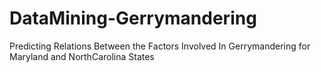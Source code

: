 # DataMining-Gerrymandering

Predicting Relations Between the Factors Involved In Gerrymandering for Maryland and NorthCarolina States
